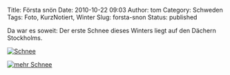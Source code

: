 Title: Första snön
Date: 2010-10-22 09:03
Author: tom
Category: Schweden
Tags: Foto, KurzNotiert, Winter
Slug: forsta-snon
Status: published

Da war es soweit: Der erste Schnee dieses Winters liegt auf den Dächern
Stockholms.  
<!--more Bildbeweis &raquo; -->

[![Schnee](http://www.fiket.de/pic/forstsno10-1_s.jpg "Schnee")](http://www.fiket.de/pic/forstsno10-1_l.jpg)

[![mehr
Schnee](http://www.fiket.de/pic/forstsno10-2_s.jpg "mehr schnee")](http://www.fiket.de/pic/forstsno10-2_l.jpg)

